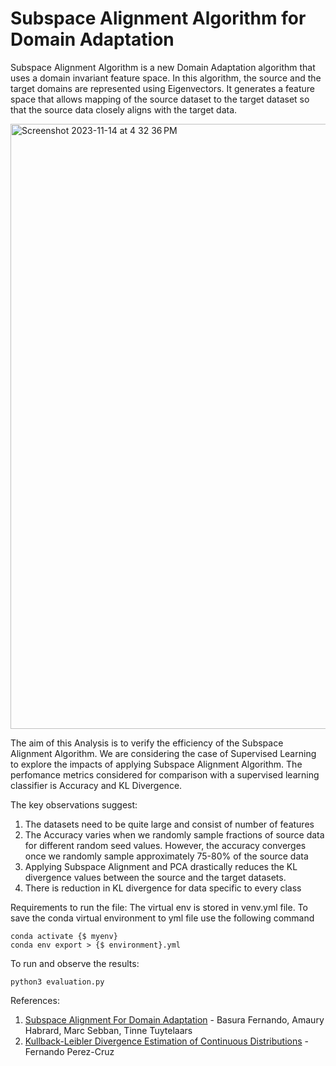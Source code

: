 # Subspace Alignment Algorithm for Domain Adaptation

Subspace Alignment Algorithm is a new Domain Adaptation algorithm that uses a domain invariant feature space. In this algorithm, the source and the target domains are represented using Eigenvectors. It generates a feature space that allows mapping of the source dataset to the target dataset so that the source data closely aligns with the target data.

<img width="968" alt="Screenshot 2023-11-14 at 4 32 36 PM" src="https://github.com/bhumigodiwala/Subspace-Alignment-Algorithm/assets/62346064/95613ec4-5720-4a44-8c04-ec809d20c9f6">

The aim of this Analysis is to verify the efficiency of the Subspace Alignment Algorithm. We are considering the case of Supervised Learning to explore the impacts of applying Subspace Alignment Algorithm. The perfomance metrics considered for comparison with a supervised learning classifier is Accuracy and KL Divergence.

The key observations suggest:
1. The datasets need to be quite large and consist of number of features
2. The Accuracy varies when we randomly sample fractions of source data for different random seed values. However, the accuracy converges once we randomly sample approximately 75-80% of the source data
3. Applying Subspace Alignment and PCA drastically reduces the KL divergence values between the source and the target datasets.
4. There is reduction in KL divergence for data specific to every class

Requirements to run the file:
The virtual env is stored in venv.yml file. To save the conda virtual environment to yml file use the following command

```
conda activate {$ myenv}
conda env export > {$ environment}.yml
```

To run and observe the results:

```
python3 evaluation.py
```

References:
1. [Subspace Alignment For Domain Adaptation](https://arxiv.org/abs/1409.5241) - Basura Fernando, Amaury Habrard, Marc Sebban, Tinne Tuytelaars
2. [Kullback-Leibler Divergence Estimation of Continuous Distributions](https://www.tsc.uc3m.es/%7Efernando/bare_conf3.pdf) - Fernando Perez-Cruz
